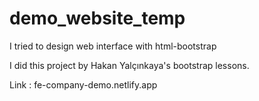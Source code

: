 # demo_website_temp

I tried to design web interface with html-bootstrap

I did this project by Hakan Yalçınkaya's bootstrap lessons.

Link : fe-company-demo.netlify.app
